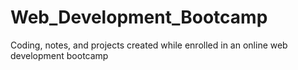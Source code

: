 # Web_Development_Bootcamp
Coding, notes, and projects created while enrolled in an online web development bootcamp
